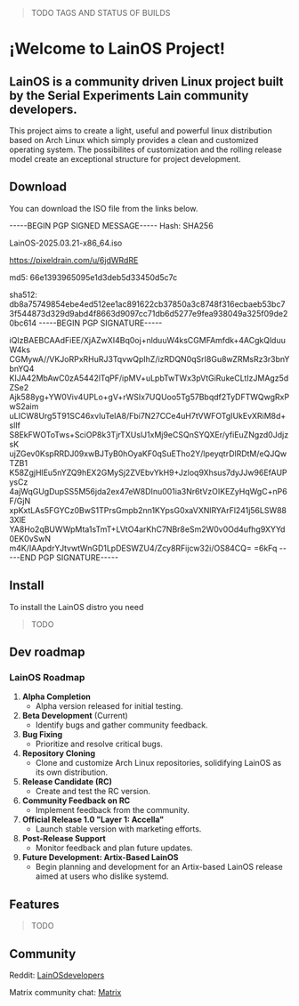 > TODO TAGS AND STATUS OF BUILDS
# ¡Welcome to LainOS Project!
## LainOS is a community driven Linux project built by the Serial Experiments Lain community developers.
This project aims to create a light, useful and powerful linux distribution based on Arch Linux which simply provides a clean and customized operating system. The possibilites of customization and the rolling release model create an exceptional structure for project development.
## Download
You can download the ISO file from the links below.

-----BEGIN PGP SIGNED MESSAGE-----
Hash: SHA256

LainOS-2025.03.21-x86_64.iso

https://pixeldrain.com/u/6jdWRdRE

md5: 66e1393965095e1d3deb5d33450d5c7c

sha512:  db8a75749854ebe4ed512ee1ac891622cb37850a3c8748f316ecbaeb53bc73f544873d329d9abd4f8663d9097cc71db6d5277e9fea938049a325f09de20bc614
-----BEGIN PGP SIGNATURE-----

iQIzBAEBCAAdFiEE/XjAZwXI4Bq0oj+nlduuW4ksCGMFAmfdk+4ACgkQlduuW4ks
CGMywA//VKJoRPxRHuRJ3TqvwQpIhZ/izRDQN0qSrI8Gu8wZRMsRz3r3bnYbnYQ4
KIJA42MbAwC0zA5442lTqPF/ipMV+uLpbTwTWx3pVtGiRukeCLtIzJMAgz5dZSe2
Ajk588yg+YW0Viv4UPLo+gV+rWSIx7UQUoo5Tg57Bbqdf2TyDFTWQwgRxPwS2aim
uLICW8Urg5T91SC46xvIuTeIA8/Fbi7N27CCe4uH7tVWFOTgIUkEvXRiM8d+slIf
S8EkFWOToTws+SciOP8k3TjrTXUslJ1xMj9eCSQnSYQXEr/yfiEuZNgzd0JdjzsK
ujZGev0KspRRDJ09xwBJTyB0hOyaKF0qSuETho2Y/lpeyqtrDlRDtM/eQJQwTZB1
K58ZgjHlEu5nYZQ9hEX2GMySj2ZVEbvYkH9+Jzloq9Xhsus7dyJJw96EfAUPysCz
4ajWqGUgDupSS5M56jda2ex47eW8DInu001ia3Nr6tVzOIKEZyHqWgC+nP6F/GjN
xpKxtLAs5FGYCz0BwS1TPrsGmpb2nn1KYpsG0xaVXNlRYArFl241j56LSW883XlE
YA8Ho2qBUWWpMta1sTmT+LVtO4arKhC7NBr8eSm2W0v0Od4ufhg9XYYd0EK0vSwN
m4K/IAApdrYJtvwtWnGD1LpDESWZU4/Zcy8RFijcw32i/OS84CQ=
=6kFq
-----END PGP SIGNATURE-----

## Install
To install the LainOS distro you need
> TODO
## Dev roadmap
### LainOS Roadmap
1. **Alpha Completion**  
   - Alpha version released for initial testing.
2. **Beta Development** (Current)  
   - Identify bugs and gather community feedback.
3. **Bug Fixing**  
   - Prioritize and resolve critical bugs.
4. **Repository Cloning**  
   - Clone and customize Arch Linux repositories, solidifying LainOS as its own distribution.
5. **Release Candidate (RC)**  
   - Create and test the RC version.
6. **Community Feedback on RC**  
   - Implement feedback from the community.
7. **Official Release 1.0 "Layer 1: Accella"**  
   - Launch stable version with marketing efforts.
8. **Post-Release Support**  
   - Monitor feedback and plan future updates.
9. **Future Development: Artix-Based LainOS**  
   - Begin planning and development for an Artix-based LainOS release aimed at users who dislike systemd.
## Features
> TODO
## Community
Reddit: [LainOSdevelopers](https://www.reddit.com/r/LainOSdevelopers/)

Matrix community chat: [Matrix](https://matrix.to/#/!hhlpPAPloYluaKwYAb:matrix.org?via=matrix.org)

